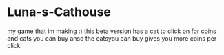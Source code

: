 # Luna-s-Cathouse
my game that im making :)
this beta version has a cat to click on for coins and cats you can buy ansd the catsyou can buy gives you more coins per click
